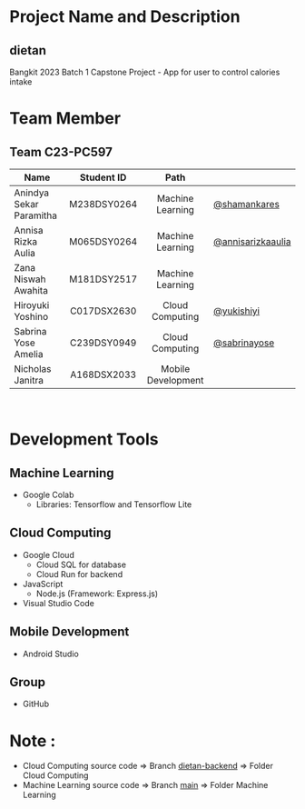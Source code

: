 # Project Name and Description
## dietan
Bangkit 2023 Batch 1 Capstone Project - App for user to control calories intake
</br>

# Team Member
## Team C23-PC597
| Name        | Student ID     | Path  |       |
| ------------- |:-------------:|:-----:|-----|
| Anindya Sekar Paramitha | M238DSY0264 | Machine Learning | [@shamankares](https://github.com/shamankares) |
| Annisa Rizka Aulia | M065DSY0264 | Machine Learning | [@annisarizkaaulia](https://github.com/annisarizkaaulia) |
| Zana Niswah Awahita | M181DSY2517 | Machine Learning |   |
| Hiroyuki Yoshino | C017DSX2630 | Cloud Computing | [@yukishiyi](https://github.com/yukishiyi) |
| Sabrina Yose Amelia | C239DSY0949 | Cloud Computing | [@sabrinayose](https://github.com/sabrinayose) |
| Nicholas Janitra | A168DSX2033 | Mobile Development |    |
</br>

# Development Tools
## Machine Learning
+ Google Colab
  + Libraries: Tensorflow and Tensorflow Lite

## Cloud Computing
+ Google Cloud
  + Cloud SQL for database
  + Cloud Run for backend
+ JavaScript
  + Node.js (Framework: Express.js)
+ Visual Studio Code

## Mobile Development
+ Android Studio

## Group
+ GitHub

# Note :
+ Cloud Computing source code 
  => Branch [dietan-backend](https://github.com/sabrinayose/dietan/tree/dietan-backend) 
  => Folder Cloud Computing
+ Machine Learning source code
  => Branch [main](https://github.com/sabrinayose/dietan/tree/main)
  => Folder Machine Learning


